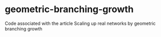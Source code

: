 # geometric-branching-growth
Code associated with the article Scaling up real networks by geometric branching growth

